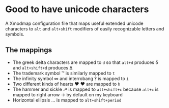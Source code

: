 # Good to have unicode characters

A Xmodmap configuration file that maps useful extended unicode characters to `alt` and `alt+shift` modifiers of easily recognizable letters and symbols.

## The mappings
 - The greek delta characters are mapped to `d` so that `alt+d` produces δ and `alt+shift+d` produces Δ
 - The trademark symbol ™ is similarly mapped to `t`
 - The infinity symbol ∞ and interrobang ‽ is mapped to `i`
 - Two different kinds of hearts ❤ ♥ are mapped to `h`
 - The hammer and sickle ☭ is mapped to `alt+shift+c` because `alt+c` is mapped to right arrow → by default on my keyboard
 - Horizontal ellipsis … is mapped to `alt+shift+period`
